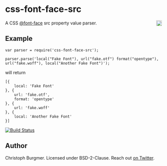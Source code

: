 css-font-face-src
=================

<a href="https://www.npmjs.org/package/css-font-face-src">
    <img src="https://badge.fury.io/js/css-font-face-src.svg"
         align="right" alt="NPM version" height="18">
</a>

A CSS [@font-face](https://developer.mozilla.org/en-US/docs/Web/CSS/@font-face) src property value parser.

Example
-------

    var parser = require('css-font-face-src');

    parser.parse('local("Fake Font"), url("fake.otf") format("opentype"), url("fake.woff"), local("Another Fake Font")');

will return


    [{
        local: 'Fake Font'
    }, {
        url: 'fake.otf',
        format: 'opentype'
    }, {
        url: 'fake.woff'
    }, {
        local: 'Another Fake Font'
    }]


[![Build Status](https://travis-ci.org/cburgmer/css-font-face-src.svg?branch=master)](https://travis-ci.org/cburgmer/css-font-face-src)

Author
------
Christoph Burgmer. Licensed under BSD-2-Clause. Reach out [on Twitter](https://twitter.com/cburgmer).
